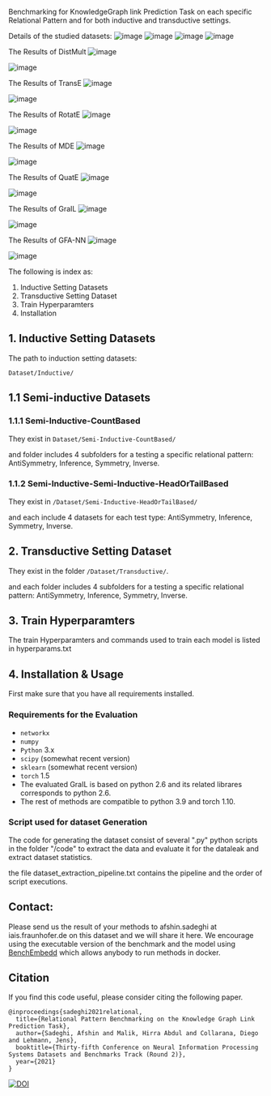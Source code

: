 
Benchmarking for KnowledgeGraph link Prediction Task on each specific Relational Pattern and for both inductive and transductive settings.



Details of the studied datasets:
![image](tables/inductive.png)
![image](tables/transductive.png)
![image](tables/htinductive.png)
![image](tables/pbinducive.png)


The Results of DistMult
![image](tables/distmult-fb-.png)

![image](tables/distmult-wn-.png)

The Results of TransE
![image](tables/transe-fb-.png)

![image](tables/transe-wn-.png)

The Results of RotatE
![image](tables/rotate-fb-.png)

![image](tables/rotate-wn-.png)

The Results of MDE
![image](tables/mde-fb-.png)

![image](tables/mde-wn-.png)

The Results of QuatE
![image](tables/quate-fb-.png)

![image](tables/quate-wn-.png)

The Results of GraIL
![image](tables/grail-fb-.png)

![image](tables/grail-wn-.png)

The Results of GFA-NN
![image](tables/gfa-nn-fb-.png)

![image](tables/gfa-nn-wn-.png)

The following is index as:

1. Inductive Setting Datasets 
2. Transductive Setting Dataset
3. Train Hyperparamters 
4. Installation

## 1. Inductive Setting Datasets 

The path to induction setting datasets:

``Dataset/Inductive/``


## 1.1 Semi-inductive Datasets

### 1.1.1 Semi-Inductive-CountBased

They exist in ``Dataset/Semi-Inductive-CountBased/``

and folder includes 4 subfolders for a testing a specific relational pattern: AntiSymmetry, Inference, Symmetry, Inverse.   

### 1.1.2  Semi-Inductive-Semi-Inductive-HeadOrTailBased

They exist in 
``/Dataset/Semi-Inductive-HeadOrTailBased/``

and each include 4 datasets for each test type: AntiSymmetry, Inference, Symmetry, Inverse.

## 2. Transductive Setting Dataset
They exist in the folder ``/Dataset/Transductive/``.

and each folder includes 4 subfolders for a testing a specific relational pattern: AntiSymmetry, Inference, Symmetry, Inverse.   


## 3. Train Hyperparamters 
The train Hyperparamters and commands used to train each model is listed in hyperparams.txt

## 4. Installation & Usage

First make sure that you have all requirements installed.

###  Requirements for the Evaluation
- `networkx`
- `numpy` 
- `Python` 3.x
- `scipy` (somewhat recent version)
- `sklearn` (somewhat recent version)
- `torch` 1.5
- The evaluated GraIL is based on python 2.6 and its related librares corresponds to python 2.6.
- The rest of methods are compatible to python 3.9 and torch 1.10. 

### Script used for dataset Generation
The code for generating the dataset consist of several ".py" python scripts in the folder "/code"  to extract the data and evaluate it for the dataleak and extract dataset statistics.  

the file dataset_extraction_pipeline.txt contains the pipeline and the order of script executions.

 
## Contact:
Please send us the result of your methods to afshin.sadeghi at iais.fraunhofer.de on this dataset and we will share it here. We encourage using the executable version of the benchmark and the model using  [BenchEmbedd](https://github.com/mlwin-de/BenchEmbedd) which allows anybody to run methods in docker.



## Citation
If you find this code useful, please consider citing the following paper.
```
@inproceedings{sadeghi2021relational,
  title={Relational Pattern Benchmarking on the Knowledge Graph Link Prediction Task},
  author={Sadeghi, Afshin and Malik, Hirra Abdul and Collarana, Diego and Lehmann, Jens},
  booktitle={Thirty-fifth Conference on Neural Information Processing Systems Datasets and Benchmarks Track (Round 2)},
  year={2021}
}
```

[![DOI](https://zenodo.org/badge/397363597.svg)](https://zenodo.org/badge/latestdoi/397363597)

